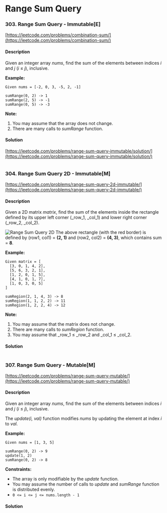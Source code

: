 # Range Sum Query



### 303. Range Sum Query - Immutable\[E\]

[https://leetcode.com/problems/combination-sum/](https://leetcode.com/problems/combination-sum/)

#### Description

Given an integer array _nums_, find the sum of the elements between indices _i_ and _j_ \(_i_ ≤ _j_\), inclusive.

**Example:**

```text
Given nums = [-2, 0, 3, -5, 2, -1]

sumRange(0, 2) -> 1
sumRange(2, 5) -> -1
sumRange(0, 5) -> -3
```

**Note:**

1. You may assume that the array does not change.
2. There are many calls to _sumRange_ function.

#### Solution

[https://leetcode.com/problems/range-sum-query-immutable/solution/](https://leetcode.com/problems/range-sum-query-immutable/solution/)

```python

```

### 304. Range Sum Query 2D - Immutable\[M\]

[https://leetcode.com/problems/range-sum-query-2d-immutable/](https://leetcode.com/problems/range-sum-query-2d-immutable/)

#### Description

Given a 2D matrix _matrix_, find the sum of the elements inside the rectangle defined by its upper left corner \(_row_1, _col_1\) and lower right corner \(_row_2, _col_2\).

![Range Sum Query 2D](https://leetcode.com/static/images/courses/range_sum_query_2d.png) The above rectangle \(with the red border\) is defined by \(row1, col1\) = **\(2, 1\)** and \(row2, col2\) = **\(4, 3\)**, which contains sum = **8**.

**Example:**

```text
Given matrix = [
  [3, 0, 1, 4, 2],
  [5, 6, 3, 2, 1],
  [1, 2, 0, 1, 5],
  [4, 1, 0, 1, 7],
  [1, 0, 3, 0, 5]
]

sumRegion(2, 1, 4, 3) -> 8
sumRegion(1, 1, 2, 2) -> 11
sumRegion(1, 2, 2, 4) -> 12
```

**Note:**

1. You may assume that the matrix does not change.
2. There are many calls to _sumRegion_ function.
3. You may assume that _row_1 ≤ _row_2 and _col_1 ≤ _col_2.

#### Solution

```python

```

### 307. Range Sum Query - Mutable\[M\]

[https://leetcode.com/problems/range-sum-query-mutable/](https://leetcode.com/problems/range-sum-query-mutable/)

#### Description

Given an integer array _nums_, find the sum of the elements between indices _i_ and _j_ \(_i_ ≤ _j_\), inclusive.

The _update\(i, val\)_ function modifies _nums_ by updating the element at index _i_ to _val_.

**Example:**

```text
Given nums = [1, 3, 5]

sumRange(0, 2) -> 9
update(1, 2)
sumRange(0, 2) -> 8
```

**Constraints:**

* The array is only modifiable by the _update_ function.
* You may assume the number of calls to _update_ and _sumRange_ function is distributed evenly.
* `0 <= i <= j <= nums.length - 1`

#### Solution

```python

```

